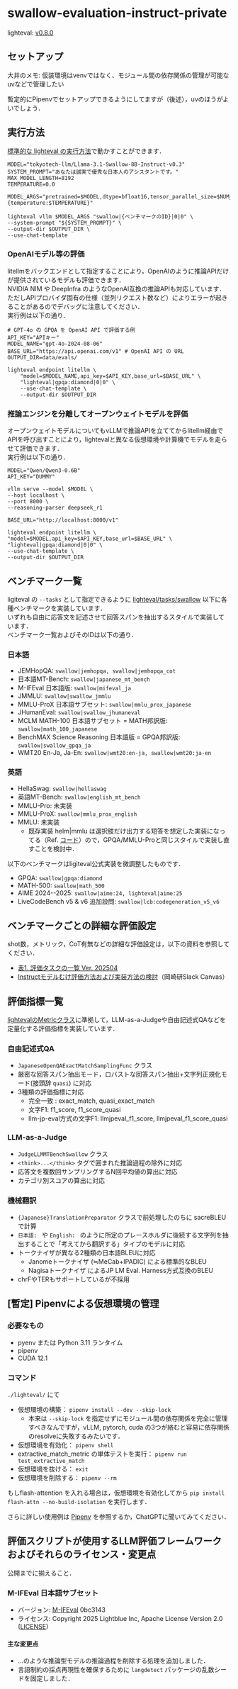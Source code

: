 # swallow-evaluation-instruct-private

lighteval: [v0.8.0](https://github.com/huggingface/lighteval/releases/tag/v0.8.0)

## セットアップ
大井のメモ: 仮装環境はvenvではなく、モジュール間の依存関係の管理が可能なuvなどで管理したい

暫定的にPipenvでセットアップできるようにしてますが（後述），uvのほうがよいでしょう．  

## 実行方法
[標準的な lighteval の実行方法](https://huggingface.co/docs/lighteval/quicktour)で動かすことができます．  

```
MODEL="tokyotech-llm/Llama-3.1-Swallow-8B-Instruct-v0.3"
SYSTEM_PROMPT="あなたは誠実で優秀な日本人のアシスタントです。"
MAX_MODEL_LENGTH=8192
TEMPERATURE=0.0

MODEL_ARGS="pretrained=$MODEL,dtype=bfloat16,tensor_parallel_size=$NUM_GPUS,max_model_length=$MAX_MODEL_LENGTH,gpu_memory_utilization=0.8,generation_parameters={temperature:$TEMPERATURE}"

lighteval vllm $MODEL_ARGS "swallow|{ベンチマークのID}|0|0" \
--system-prompt "${SYSTEM_PROMPT}" \
--output-dir $OUTPUT_DIR \
--use-chat-template
```

### OpenAIモデル等の評価
litellmをバックエンドとして指定することにより，OpenAIのように推論APIだけが提供されているモデルも評価できます．  
NVIDIA NIM や DeepInfra のようなOpenAI互換の推論APIも対応しています．  
ただしAPIプロバイダ固有の仕様（並列リクエスト数など）によりエラーが起きることがあるのでデバッグに注意してください．  
実行例は以下の通り．  

```
# GPT-4o の GPQA を OpenAI API で評価する例
API_KEY="APIキー"
MODEL_NAME="gpt-4o-2024-08-06"
BASE_URL="https://api.openai.com/v1" # OpenAI API の URL
OUTPUT_DIR=data/evals/

lighteval endpoint litellm \
    "model=$MODEL_NAME,api_key=$API_KEY,base_url=$BASE_URL" \
    "lighteval|gpqa:diamond|0|0" \
    --use-chat-template \
    --output-dir $OUTPUT_DIR
```

### 推論エンジンを分離してオープンウェイトモデルを評価
オープンウェイトモデルについてもvLLMで推論APIを立ててからlitellm経由でAPIを呼び出すことにより，lightevalと異なる仮想環境や計算機でモデルを走らせて評価できます．  
実行例は以下の通り．  

```
MODEL="Qwen/Qwen3-0.6B"
API_KEY="DUMMY"

vllm serve --model $MODEL \
--host localhost \
--port 8000 \
--reasoning-parser deepseek_r1

BASE_URL="http://localhost:8000/v1"

lighteval endpoint litellm \
"model=$MODEL,api_key=$API_KEY,base_url=$BASE_URL" \
"lighteval|gpqa:diamond|0|0" \
--use-chat-template \
--output-dir $OUTPUT_DIR
```


## ベンチマーク一覧
ligiteval の `--tasks` として指定できるように [lighteval/tasks/swallow](./lighteval/src/lighteval/tasks/swallow/) 以下に各種ベンチマークを実装しています．  
いずれも自由に応答文を記述させて回答スパンを抽出するスタイルで実装しています．  
ベンチマーク一覧およびそのIDは以下の通り．  

### 日本語

* JEMHopQA: `swallow|jemhopqa, swallow|jemhopqa_cot`
* 日本語MT-Bench: `swallow|japanese_mt_bench`
* M-IFEval 日本語版: `swallow|mifeval_ja`
* JMMLU: `swallow|swallow_jmmlu`
* MMLU-ProX 日本語サブセット: `swallow|mmlu_prox_japanese`
* JHumanEval: `swallow|swallow_jhumaneval`
* MCLM MATH-100 日本語サブセット = MATH邦訳版: `swallow|math_100_japanese`
* BenchMAX Science Reasoning 日本語版 = GPQA邦訳版: `swallow|swallow_gpqa_ja`
* WMT20 En-Ja, Ja-En: `swallow|wmt20:en-ja, swallow|wmt20:ja-en`

### 英語
* HellaSwag: `swallow|hellaswag`
* 英語MT-Bench: `swallow|english_mt_bench`
* MMLU-Pro: 未実装
* MMLU-ProX: `swallow|mmlu_prox_english`
* MMLU: 未実装
    * 既存実装 helm|mmlu は選択肢だけ出力する短答を想定した実装になってる（Ref. [コード](https://github.com/swallow-llm/swallow-evaluation-instruct-private/blob/main/lighteval/src/lighteval/tasks/default_tasks.py#L10310)）ので，GPQA/MMLU-Proと同じスタイルで実装し直すことを検討中．

以下のベンチマークはligiteval公式実装を微調整したものです．  

* GPQA: `swallow|gpqa:diamond`
* MATH-500: `swallow|math_500`
* AIME 2024--2025: `swallow|aime:24, lighteval|aime:25`
* LiveCodeBench v5 & v6 追加設問: `swallow|lcb:codegeneration_v5_v6`

## ベンチマークごとの詳細な評価設定
shot数，メトリック，CoT有無などの詳細な評価設定は，以下の資料を参照してください．  
* [表1. 評価タスクの一覧 Ver. 202504](https://docs.google.com/spreadsheets/d/1lMMaZmv6FwIZC6EArFLaApvc99gkuXh7uGb8AMnhzB4/edit?gid=1254224743#gid=1254224743&range=A9)
* [Instructモデルむけ評価方法および実装方法の検討](https://nlp-titech.slack.com/docs/T7EAFSVDY/F08F9ACBPL2)（岡崎研Slack Canvas）

## 評価指標一覧
[lightevalのMetricクラス](https://huggingface.co/docs/lighteval/metric-list)に準拠して，LLM-as-a-Judgeや自由記述式QAなどを定量化する評価指標を実装しています．  

### 自由記述式QA
* `JapaneseOpenQAExactMatchSamplingFunc` クラス
* 厳密な回答スパン抽出モード，ロバストな回答スパン抽出+文字列正規化モード(接頭辞 `quasi`) に対応  
* 3種類の評価指標に対応
    * 完全一致 : exact_match, quasi_exact_match
    * 文字F1: f1_score, f1_score_quasi
    * llm-jp-eval方式の文字F1: llmjpeval_f1_score, llmjpeval_f1_score_quasi

### LLM-as-a-Judge
* `JudgeLLMMTBenchSwallow` クラス
* `<think>...</think>` タグで囲まれた推論過程の除外に対応  
* 応答文を複数回サンプリングするN回平均値の算出に対応
* カテゴリ別スコアの算出に対応

### 機械翻訳
* `{Japanese}TranslationPreparator` クラスで前処理したのちに sacreBLEU で計算
* `日本語: ` や `English: ` のように所定のプレースホルダに後続する文字列を抽出することで「考えてから翻訳する」タイプのモデルに対応
* トークナイザが異なる2種類の日本語BLEUに対応
    * Janomeトークナイザ (≒MeCab+IPADIC) による標準的なBLEU
    * Nagisaトークナイザ によるJP LM Eval. Harness方式互換のBLEU
* chrFやTERもサポートしているが不採用  

### 


## [暫定] Pipenvによる仮想環境の管理

### 必要なもの
* pyenv または Python 3.11 ランタイム
* pipenv
* CUDA 12.1

### コマンド
`./lighteval/` にて

* 仮想環境の構築： `pipenv install --dev --skip-lock`
    * 本来は `--skip-lock` を指定せずにモジュール間の依存関係を完全に管理すべきなんですが，vLLM, pytorch, cuda の3つが絡むと容易に依存関係のresolveに失敗するみたいです．
* 仮想環境を有効化： `pipenv shell`
* extractive_match_metric の単体テストを実行： `pipenv run test_extractive_match`
* 仮想環境を抜ける： `exit`
* 仮想環境を削除する： `pipenv --rm`

もしflash-attention を入れる場合は，仮想環境を有効化してから `pip install flash-attn --no-build-isolation` を実行します．

さらに詳しい使用例は [Pipenv](https://pipenv.pypa.io/en/latest/) を参照するか，ChatGPTに聞いてみてください．  

## 評価スクリプトが使用するLLM評価フレームワークおよびそれらのライセンス・変更点
公開までに揃えること．

### M-IFEval 日本語サブセット
* バージョン: [M-IFEval](https://github.com/lightblue-tech/M-IFEval) 0bc3143
* ライセンス: Copyright 2025 Lightblue Inc, Apache License Version 2.0 ([LICENSE](https://github.com/lightblue-tech/M-IFEval/blob/main/LICENSE.txt))

#### 主な変更点
* <think>...</think>のような推論型モデルの推論過程を削除する処理を追加しました．  
* 言語制約の採点再現性を確保するために `langdetect` パッケージの乱数シードを固定しました．  